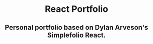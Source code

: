 <h1 align="center">
  React Portfolio
</h1>

<h2 align="center">
  Personal portfolio based on Dylan Arveson's Simplefolio React.
</h2>